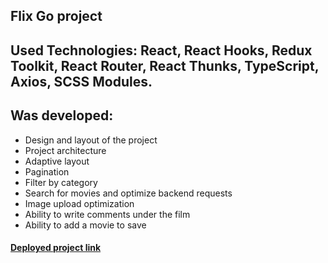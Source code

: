 ## Flix Go project
## Used Technologies: React, React Hooks, Redux Toolkit, React Router, React Thunks, TypeScript, Axios, SCSS Modules.

## Was developed:
- Design and layout of the project
- Project architecture
- Adaptive layout
- Pagination
- Filter by category
- Search for movies and optimize backend requests
- Image upload optimization
- Ability to write comments under the film
- Ability to add a movie to save

#### [Deployed project link](https://flix-go.netlify.app)
